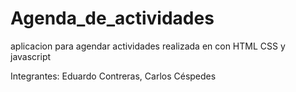 # Agenda_de_actividades

aplicacion para agendar actividades realizada en con HTML CSS y javascript

Integrantes:
Eduardo Contreras,
Carlos Céspedes
